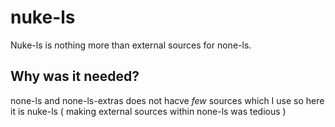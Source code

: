 # nuke-ls
Nuke-ls is nothing more than external sources for none-ls.

## Why was it needed?
none-ls and none-ls-extras does not hacve *few* sources which I use so here it is nuke-ls
( making external sources within none-ls was tedious )

